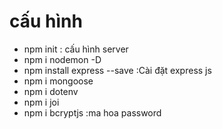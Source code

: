 # cấu hình

-   npm init : cấu hình server
-   npm i nodemon -D
-   npm install express --save :Cài đặt express js
-   npm i mongoose
-   npm i dotenv
-   npm i joi
-   npm i bcryptjs :ma hoa password
